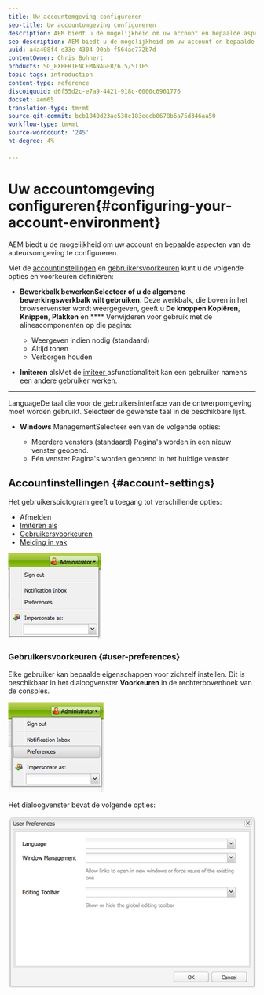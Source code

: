 ```yaml
---
title: Uw accountomgeving configureren
seo-title: Uw accountomgeving configureren
description: AEM biedt u de mogelijkheid om uw account en bepaalde aspecten van de auteursomgeving te configureren.
seo-description: AEM biedt u de mogelijkheid om uw account en bepaalde aspecten van de auteursomgeving te configureren.
uuid: a4a408f4-e33e-4304-90ab-f564ae772b7d
contentOwner: Chris Bohnert
products: SG_EXPERIENCEMANAGER/6.5/SITES
topic-tags: introduction
content-type: reference
discoiquuid: d6f55d2c-e7a9-4421-918c-6000c6961776
docset: aem65
translation-type: tm+mt
source-git-commit: bcb1840d23ae538c183eecb0678b6a75d346aa50
workflow-type: tm+mt
source-wordcount: '245'
ht-degree: 4%

---
```



# Uw accountomgeving configureren{#configuring-your-account-environment}

AEM biedt u de mogelijkheid om uw account en bepaalde aspecten van de auteursomgeving te configureren.

Met de [accountinstellingen](#account-settings) en [gebruikersvoorkeuren](#user-preferences) kunt u de volgende opties en voorkeuren definiëren:

* **Bewerkbalk bewerkenSelecteer of u de algemene bewerkingswerkbalk wilt gebruiken.**
Deze werkbalk, die boven in het browservenster wordt weergegeven, geeft u 
**De knoppen Kopiëren**,  **Knippen**,  **Plakken** en  **** Verwijderen voor gebruik met de alineacomponenten op die pagina:

   * Weergeven indien nodig (standaard)
   * Altijd tonen
   * Verborgen houden

* **Imiteren**
alsMet de  [imiteer ](/help/sites-administering/security.md#impersonating-another-user) asfunctionaliteit kan een gebruiker namens een andere gebruiker werken.

* ****
LanguageDe taal die voor de gebruikersinterface van de ontwerpomgeving moet worden gebruikt. Selecteer de gewenste taal in de beschikbare lijst.

* **Windows**
ManagementSelecteer een van de volgende opties:

   * Meerdere vensters (standaard)
Pagina&#39;s worden in een nieuw venster geopend.
   * Eén venster
Pagina&#39;s worden geopend in het huidige venster.

## Accountinstellingen {#account-settings}

Het gebruikerspictogram geeft u toegang tot verschillende opties:

* Afmelden
* [Imiteren als](/help/sites-administering/security.md#impersonating-another-user)
* [Gebruikersvoorkeuren](#user-preferences)
* [Melding in vak](/help/sites-classic-ui-authoring/author-env-inbox.md)

![chlimage_1-122](assets/chlimage_1-122.png)

### Gebruikersvoorkeuren {#user-preferences}

Elke gebruiker kan bepaalde eigenschappen voor zichzelf instellen. Dit is beschikbaar in het dialoogvenster **Voorkeuren** in de rechterbovenhoek van de consoles.

![screen_shot_2012-02-08at105033am](assets/screen_shot_2012-02-08at105033am.png)

Het dialoogvenster bevat de volgende opties:

![chlimage_1-123](assets/chlimage_1-123.png)

